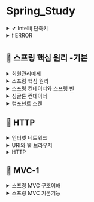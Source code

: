 
# Spring_Study
<details>

<summary> ✔ Intellij 단축키 </summary>
<div markdown="1">

#### Preferences->  `Crtl + Akt + S `
#### refactor -> ` Crtl + Alt + M `
#### getter setter -> `Alt + insert `
#### create new Test -> ` Crtl + Shift + T `
#### static import -> `Alt + Enter `
#### 변수 이름 한번에 바꾸기 -> ` Shift + F6 `
#### 실행 -> ` Crtl + Shift + F10 `
#### 주석처리 ` Crtl + / `
#### method명 출력  `soutm`
#### 변수명 출력  `sout`
#### 코드복사  'Crtl + d'
#### 바로 다음줄로  'Crtl + Shift + Enter'
#### 인라인 ``

</div>
</details>

<details>

<summary> ❗ ERROR </summary>
<div markdown="1">

<details>
  <summary> 인코딩 설정 </summary>
  <div markdonw = "2">
  
  - 한글 깨짐 현상 방지
  
  ### 1️⃣ Intelij VM 설정
  - Intelij 설피 파일 경로로 이동
  - bin 디렉터리 하위 .vmoptions 파일을 메모장으로 실행
  
  ![image](https://user-images.githubusercontent.com/87464750/190101528-2f60ee16-b9a1-4e5e-9608-1b3e2774bc92.png)

  - 파일의 맨 아랫줄에 -Dfile.encoding=UTF-8를 추가한 후 실행.
  
  ### 2️⃣  Edit Custom VM Options
  - Itellij를 실행
  - help -> Edit Custom VM Options
  - -Dfile.encoding=UTF-8를 추가한 후 다시 실행.
  
  ### 3️⃣ Intellij Editor File Encoding 설정
  - File -> Setting
  
  ![image](https://user-images.githubusercontent.com/87464750/190102321-21f479d0-6451-49a0-b24d-1d570be8415b.png)


  </div>
</details>


</div>
</details>

## 📒 스프링 핵심 원리 -기본

<details>

<summary> 회원관리예제 </summary>
<div markdown="1">

## 📕 회원관리 예제 - 백엔드 개발
- 비즈니스 요구사항 정리
- 회원 도메인과 리포지토리 만들기
- 회원 리포지토리 테스트 케이스 작성
- 회원 서비스 개발
- 회원 서비스 테스트

#### 💡 비즈니스 요구사항 정리
- 데이터: 회원ID, 이름
- 기능: 회원 등록, 조회
- 아직 데이터 저장소가 선정되지 않음

- 아직 데이터 저장소가 선정되지 않아서, 우선 인터페이스로 구현 클래스를 변경할 수 있도록 설계

#### 1️⃣ 회원 도메인과 리포지토리 만들기
##### 회원 객체
[SourceCode](src/main/java/hello/hellospring/domain/Member.java)

##### 회원 리포지토리 인터페이스
[SourceCode](src/main/java/hello/hellospring/repository/MemberRepository.java)

##### 회원 리포지토리 메모리 구현체
[SourceCode](src/main/java/hello/hellospring/repository/MemoryMemberRepository.java)

#### 2️⃣ 회원 리포지토리 테이스 케이스 작성
- JUnit이라는 프레임워크로 테스트를 실행

##### 회원 리포지토리 메모리 구현체 테스트

` src/test/java ` 하위 폴더를 생성.

[SourceCode](src/test/java/hello/hellospring/repository/MemoryMembeRepositoryTest.java)

##### ` @AfterEach `
- 한번에 여러 테스트를 실행하면 메모리 DB에 직전 테스트의 결과가 남아 다음 테스트가 실패할 가능성이 있다.
- 각 테스트가 종료될때 마다 메모리 DB에 저장된 데이터를 삭제한다.
- 테스트는 각각 독립적으로 실행되어야 한다. 테스트 순서에 의존관계가 있는 것은 좋은 테스트가 아니다.

#### 3️⃣ 회원 서비스 개발
[SourceCode](src/main/java/hello/hellospring/service/MemberService.java)

#### 4️⃣ 회원서비스 테스트
- 기존에는 회원 서비스가 메모리 회원 리포지토리를 직접 생성하게함.

``` JAVA
public class MemberService {
  private final MemberRepository memberRepository = new MemoryMemberRepository();
}
```

- 회원 서비스 코드를 DI 가능하게 변경.

``` JAVA
public class MemberService {
    private final MemberRepository memberRepository;
    public MemberService(MemberRepository memberRepository) {
        this.memberRepository = memberRepository;
    }
 ...
}
```

##### 회원 서비스 테스트
[SourceCode](src/test/java/hello/hellospring/service/MemberServiceTest.java)

##### ` @AfterEach `
- 각 테스트 실행전에 호출.
- 테스트가 서로 영향이 없도록 항상 새로운 객체를 생성하고, 의존관계도 새로 맺어준다.

## 📒 스프링 빈과 의존관계

- 컴포넌트 스캔과 자동 의존관계 설정
- 자바 코드로 직접 스프링 빈 등록하기

- 생성자에 `@Autowired`가 있으면 스프링이 연관된 객체를 스프링 컨테이너에서 찾아서 넣어준다.
  - DI: 객체 의존관계를 외부에서 넣어주는 거, 의존성 주입
  
 > HelloController는 스프링이 제공하는 컨트롤러여서 스프링 빈으로 자동 등록된다.
 > `@Controller`가 있으면 자동 등록됨
 
 #### 스프링 빈을 등록하는 2가지 방법
 - 컴포넌트 스캔과 자동 의존관계 설정
 - 자바 코드로 직접 스프링 빈 등록하기
 
 #### 컴포넌트 스캔 원리
 - `@Componet` 애노테이션이 있으면 스프링 빈으로 자동 등록된다.
 - `@Controller` 컨트롤러가 스프링 빈으로 자동 등록된 이유도 컴포넌트 스캔때문이다.
 
- `@Component`를 포함하는 다음 애노테이션도 스프링 빈으로 자동 등록된다.
    - `@Controller`
    - `@Service`
    - `@Repository`
    
   
## 📗 회원 관리 예제- 웹 MVC 개발

- 회원 웹 기능 - 홈 화면 추가
- 회원 웹 기능 - 등록
- 회원 웹 기능 - 조회

#### 1️⃣ 회원 웹 기능 - 홈 화면 추가
- 홈 컨트롤러 추가

[SourceCode](src/main/java/hello/hellospring/controller/HomeController.java)

- 회원 관리용 홈

[SourceCodde](src/main/resources/templates/home.html)

> 컨트롤러가 정적 파일보다 우선순위가 높다.

#### 2️⃣ 회원 웹 기능 - 등록, 조회

- 회원 등록, 조회 폼 컨트롤러

[SourceCode](src/main/java/hello/hellospring/controller/MemberController.java)

- 회원 등록 폼 HTML

[SourceCode](src/main/resources/templates/members/createMemberForm.html)

- 회원 리스트 HTML
[SourceCode](src/main/resources/templates/members/memberList.html)

## 📘 AOP
- AOP가 필요한 상황
> ex) 모든 메소드의 호출 시간을 측정하고 싶은경우

![image](https://user-images.githubusercontent.com/87464750/178098701-7b8dddbd-538d-4010-91b2-733e2d0b8ead.png)

💡 문제
- 회원가입 회원 조회에 시간을 측정하는 기능은 핵심 관심 사항이 아니다.
- 시간을 측정하는 로직은 공통 관심 사항이다.
- 시간을 측정하는 로직과 핵심 비즈니스의 로직이 섞여서 유지보수가 어렵다.
- 시간을 측정하는 로직을 별도의 공통 로직으로 만들기 매우 어렵다.
- 시간을 측정하는 로직을 변경할 때 모든 로직을 찾아가면서 변경해야 한다.

### AOP 적용
- AOP: Aspect Oriented Programming
- 공통 관심 사함 VS 핵심 관심 사항 분리

![image](https://user-images.githubusercontent.com/87464750/178098776-00c888de-8b5b-49c1-a897-8e27f8b9a2b7.png)

💡 해결
- 회원가입, 회원 조회 등 핵심 관심사항과 시간을 측정하는 공통 관심 사항을 분리한다.
- 시간을 측정하는 로직을 별도의 공통 로직으로 만들었다.
- 핵심 관심 사항을 깔끔하게 유지할 수 있다.
- 변경이 필요하면 이 로직만 변경하면 된다.
- 원하는 적용 대상을 선택할 수 있다.

### 스프링의 AOP 동작 방식 설명
#### AOP 적용 전 의존관계
![image](https://user-images.githubusercontent.com/87464750/178098893-774f41cf-b738-49d4-ba2b-fc4d2213b239.png)

#### AOP 적용 후 의존관계
![image](https://user-images.githubusercontent.com/87464750/178098909-766e8001-919b-4890-a04f-e507bf1fa265.png)

#### AOP 적용 전 전체 그림
![image](https://user-images.githubusercontent.com/87464750/178098921-90c6c214-4cc0-47f9-97f9-1403f4b1f625.png)

#### AOP 적용 후 전체 그림
![image](https://user-images.githubusercontent.com/87464750/178098934-a992a071-6cac-482c-8a37-d324b7f51dbb.png)

> 실제 Proxy가 주입되는지 콘솔에 출력해서 확인하기


</div>
</details>

<details>

<summary>  스프링 핵심 원리 </summary>
<div markdown="1">

<details>
  <summary> 💡 스프링이란? </summary>
  <div markdonw = "2">
  
### 스프링 프레임워크
- `핵심 기술` : 스프링 DI 컨테이너, AOP, 이벤트, 기타
- `웹 기술` : 스프링 MVC, 스프링 WebFlux
- `데이터 접근 기술` : 트랜잭션, JDBC, ORM 지원, XML 지원
- `기술 통합` : 캐시, 이메일, 원격접근, 스케줄링
- `테스트` : 스프링 기반 테스트 지원
- `언어` : 코틀린, 그루비
- 최근에는 스프링 부트를 통해서 스프링 프레임워크의 기술들을 편라하게 사용

### 스프링 부트
- 스프링을 편리하게 사용할 수 있도록 지원, 최근에는 기본으로 사용
- 단독으로 실행할 수 있는 스프링 애플리케이션을 쉽게 생성
- Tomcat 같은 웹 서버를 내장해서 별도의 웹 서버를 설치하지 않아도 됨
- 손쉬운 빌드 구성을 위한 starter 종속성 제공
- 스프링과 3rd parth(외부) 라이브러리 자동 구성
- 메트릭, 상태 확인, 외부 구성 같은 프로덕션 준비 기능 제공
- 관례에 의한 간결한 설정

### 스프링의 핵심
- 스프링은 자바 언어 기반의 프레임워크
- 자바 언어의 가장 큰 특징 
      - 객체 지향 언어
- 스프링은 객체 지향 언어가 가진 강력한 특성을 살려내는 프레임워크
- 스프링은 좋은 객체 지향 애플리케이션을 개발할 수 있게 도와주는 프레임워크

### 스프링과 객체 지향
- 다형성이 가장 중요하다
- 스프링은 다형성을 극대화해서 이용할 수 있게 도와준다.
- 스프링에서 이야기하는 제어의 역전(IoC), 의존관계 주입(DI)은 다형성을 활용해서 역할과 구현을 편리하게 다룰 수 있도록 지원한다.
- 스프링을 사용하면 구현을 편리하게 변경할 수 있다.

  </div>
</details>

<details>
  <summary> 💡 SOLID </summary>
  <div markdonw = "2">
  
## SOLID
- 클린코드로 유명한 로버트 마틴이 좋은 객체 지향 설계의 5가지 원칙을 정리

```
SRP: 단일 책임 원칙(single responsibility principle)
OCP: 개방-폐쇄 원칙 (Open/closed principle)
LSP: 리스코프 치환 원칙 (Liskov substitution principle)
ISP: 인터페이스 분리 원칙 (Interface segregation principle)
DIP: 의존관계 역전 원칙 (Dependency inversion principle) 
```

### 1️⃣ SRP 단일 책임 원칙
- 한 클래스는 하나의 책임만 가져야 한다.
- 하나의 책임이라는 것은 모호하다.
    - 클 수 있고, 작을 수 있다.
    - 문맥과 상황에 따라 다르다.
- 중요한 기준은 변경이다. 변경이 있을때 파급효과가 적으면 단일 책임 원칙을 잘 따른 것
> ex) UI 변경, 객체의 생성과 사용을 분리

### 2️⃣ OCP 개방-폐쇄 원칙
- 소프트웨어 요소는 확장에는 열려 있으나 변경에는 닫혀 있어야 한다.
- 다형성을 활용.
- 인터페이스를 구현한 새로운 클래스 하나 만들어서 새로운 기능을 구현.
- 역할과 구현의 분리 생각.

``` JAVA
public class MemberService {
  private MemberRepository memberRepository = new MemoryMemberRepository();
}
```

``` JAVA
public class MemberService {
// private MemberRepository memberRepository = new MemoryMemberRepository();
   private MemberRepository memberRepository = new JdbcMemberRepository();
}
```

❗ 문제점
- MemberService 클라이언트가 구현 클래스를 직접 선택
    - MemberRepository m = new MemoryMemberRepository(); //기존 코드
    - MemberRepository m = new JdbcMemberRepository(); //변경 코드
- 구현 객체를 변경하려면 클라이언트 코드를 변경해야 한다.
- 다형성을 사용했지만 OCP 원칙을 지킬 수 없다.
- 해결방법: 객체를 생성하고, 연관관계를 맺어주는 별도의 조립, 설정자가 필요하다.

### 3️⃣ LSP 리스크프 치환 원칙
- 프로그램의 객체는 프로그램의 정확성을 깨뜨리지 않으면서 하위 타입의 인스턴스로 바꿀 수 있어야 한다.
- 다형성에서 하위 클래스는 인터페이스 규약을 다 지켜야 한다는 것, 다형성을 지원하기 위한 원칙, 인테페이스를 구현한 구현체는 믿고 사용하려면 이 원칙이 필요.
> ex) 자동차 인터페이스의 엑셀은 앞으로 가라는 기능, 뒤로 가게 구현하면 LSP 위반, 느리더라도 앞으로 가야함.

### 4️⃣ ISP 인터페이스 분리 원칙
- 특정 클라이언트를 위한 인터페이스 여러 개가 범용 인터페이스 하나보다 낫다.
- 자동차 인터페이스 -> 운전 인터페이스, 정비 인터페이스로 분리
- 사용자 클라이언트 -> 운전자 클라이언트, 정비사 클라이언트로 분리
- 분리하면 정비 인터펭스 자체가 변해도 운전자 클라이언트에 영향을 주지 않음
- 인터페이스가 명확해지고, 대체 가능성이 높아진다.

### 5️⃣ DIP 의존관계 역전 원칙
- 프로그래머는 `추상화에 의존해야지, 구체화에 의존하면 안된다.` 의존성 주입은 이 원칙을 따르는 방법 중 하나이다.
- 구현 클래스에 의존하지 말고, 인터페이스에 의존.

❗ DIP 위반
- OCP에서 설명한 MemberService는 인터페이스에 의존하지만, 구현 클래스도 동시에 의존한다.
- 위반

## ✔ 정리
- 객체 지향의 핵심은 다형성
- 다형성만으로는 쉽게 부품을 갈아 끼우듯이 개발할 수 없다.
- 다형성만으로는 구현 객체를 변경할 때 클라이언트 코드도 함께 변경된다.
- 다형성만으로는 OCP, DIP를 지킬 수 없다.
- 뭔가 더 필요하다.

#### 스프링
- 스프링은 다음 기술로 OCP, DIP를 가능하게 지원
  - DI 의존관계, 의존성 주입
  - DI 컨테이너 제공
- 클라이언트 코드 변경업쇼이 기능 확장
- 쉽게 부품을 교체하듯 개발가능

  </div>
</details>
  

</div>
</details>

<details>

<summary>  스프링 컨테이너와 스프링 빈 </summary>
<div markdown="1">

## 스프링 컨테이너 생성

``` JAVA
//스프링 컨테이너 생성
ApplicationContext applicationContext = new AnnotationConfigApplicationContext(AppConfig.class);
```

- `ApplicationContext`를 스프링 컨테이너라 한다.
- `ApplicationContext`는 인터페이스다.
- 스프링 컨테이너는 XML을 기반으로 만들 수 있고, 애노테이션 기반의 자바 설정 클래스로 만들 수 있다.
- [AppConfig](core/src/main/java/hello/core/AppConfig.java)를 사용했던 방식이 애노테이션 기반의 자바 설정 클래스로 스프링 컨테이너를 만든것이다.

> 스프링 컨테이너를 부를 때 `BeanFactory`, `ApplicationContext`로 구분해서 이야기한다. 일반적으로 `ApplicationContext`를 스프링 컨테이너라고 한다.

## 스프링 컨테이너의 생성 과정
#### 1️⃣ 스프링 컨테이너 생성

![image](https://user-images.githubusercontent.com/87464750/180954942-529ce696-5144-45aa-a63f-b770c7d60214.png)

- `new AnnotationConfigApplicationContext(AppConfig.class)`
- 스프링 컨테이너를 생성할 때는 구성 정보를 지정해주어야 한다.
- 여기서는 `AppConfig.class`를 구성 정보로 지정했다.

#### 2️⃣ 스프링 빈 등록

![image](https://user-images.githubusercontent.com/87464750/180955502-f7bebbbc-c389-4674-b186-15aa8b8e71e3.png)

- 스프링 컨테이너는 파라미터로 넘어온 설정 클래스 정보를 사용해서 스프링 빈을 등록한다.

##### 빈 이름
- 빈 이름은 메서드 이름을 사용한다.
- 빈 이름을 직접 부여할수도 있다.
   - ` @Bean(name = "직접 부여할 이름") `
 
❗ 주의: 빈 이름은 항상 다른 이름을 부여해야 한다. 같은 이름을 부여하면, 다른 빈이 무시되거나, 기존 빈을 덮어버리거나 설정에 따라 오류가 발생한다.

#### 3️⃣ 스프링 빈 의존관계 설정 - 준비

![image](https://user-images.githubusercontent.com/87464750/180956281-7ee456c1-9fea-4aa7-84db-c05b16249ad9.png)

#### 4️⃣ 스프링 빈 의존관계 설정 - 완료

![image](https://user-images.githubusercontent.com/87464750/180956377-78caf41e-4b05-4901-8553-ec8e1fb6e236.png)

- 스프링 컨테이너는 설정 정보를 참고해서 의존관계를 주입(DI)한다.
- 단순히 자바 코드를 호출하는 것 같지만, 차이가 있다.

> 스프링 빈을 생성하고, 주입하는 단계가 나누어져 있다. 그런데 이렇게 자바 코드로 스프링 빈을 등록하면 생성자를 호출하면서 의존관계 주입도 한번에 처리된다. 

## 빈 조회
#### 1️⃣ 컨테이너에 등록된 빈 조회
#### 모든 빈 출력하기
- 실행하면 스프링에 등록된 모든 빈 정보를 출력할 수 있다.
- `ac.getBeanDefinitionNames`: 스프링에 등록된 모든 빈 이름을 조회한다.
- `ac.getBean()`: 빈 이름으로 빈 객체(인스턴스)를 조회한다.

#### 애플리케이션 빈 출력하기
- 스프링이 내부에서 사용하는 빈은 제외하고, 내가 등록한 빈만 출력
- 스프링이 내부에서 사용하는 빈은 `getRole()`로 구분할 수 있다.
    - `ROLE_APPLICATION`: 일반적으로 사용자가 정의한 빈
    - `ROLE_INFRASTRUCTURE`: 스프링이 내부에서 사용하는 빈
    
#### 2️⃣ 스프링 빈 조회 -기본
#### 스프링 컨테이너에서 스프링 빈을 찾는 가장 기본적인 조회 방법
- `ac.getBean(빈이름, 타입)`
- `ac.getBean(타입)`
#### 조회 대상 스프링 빈이 없으면 예외 발생
- `NoSuchBeanDefinitionException: No bean named 'XXXX' available

[예제코드](core/src/test/java/hello/core/beanfind/ApplicationContextBasicFindTest.java)

> 구체 타입으로 조회하면 변경시 유연성이 떨어진다.

#### 3️⃣ 스프링 빈 조회 - 동일한 타입이 둘 이상
- 타입으로 조회시 같은 타입의 스프링 빈이 둘 이상이면 오류가 발생한다.
    - 빈이름을 지정
- `ac.getBeanOfType()`을 사용하면 해당 타입의 모든 빈을 조회할 수 있다.

[예제코드](core/src/test/java/hello/core/beanfind/ApplicationContextSameBeanFindTest.java)

#### 4️⃣ 스프링 빈 조회 - 상속관계
- 부모 타입으로 조회하면, 자식 타입도 함께 조회한다.
- 그래서 모든 자바 객체의 최고 부모인 `Object` 타입으로 조회하면, 모든 스프링 빈을 조회한다.

![image](https://user-images.githubusercontent.com/87464750/180959446-881e33e5-3221-4fe0-9814-b01e5c4b351a.png)

[예제코드](core/src/test/java/hello/core/beanfind/ApplicationContextExtendsFindTest.java)

## BeanFactory와 ApplicationContext
![image](https://user-images.githubusercontent.com/87464750/180959790-b12c67d7-87a7-40e8-b441-9249d1d1cf0d.png)

#### BeanFactory
- 스프링 컨테이너의 최상위 인터페이스다.
- 스프링 빈을 관리하고 조회하는 역할을 담당한다.
- `getBean()`을 제공한다.
- 지금까지 우리가 사용했던 대부분의 기능은 BeanFactory가 제공하는 기능이다.

#### ApplicationContext
- BeanFactory 기능을 모다 상속받아서 제공한다.
- 빈을 관리하고 검색하는 기능을 BeanFactory가 제공해주는, 그 둘의 차이는?
- 애플리케이션을 개발할 때는 빈을 관리하고 조회하는 기능은 물론이고, 수 많은 부가기능이 필요하다.

`ApplicationContext`가 제공하는 부가기능
  
![image](https://user-images.githubusercontent.com/87464750/180960514-267a8150-d995-40f3-ab9f-0014f6da1dfd.png)

- 메시지소스를 활용한 국제화 기능
    > 한국에서 들어오면 한국어로, 영어권에서 들어오면 영어로 출력
- 환경변수
    > 로컬, 개발, 운영등을 구분해서 처리
- 애플리케이션 이벤트
    > 이벤트를 발생하고 구독하는 모델을 편리하게 지원
- 편리한 리소스 조회
    > 파일, 클래스패스, 외부 등에서 리소스를 편리하게 조회
    
### 💡 정리
- ApplicationContext는 BeanFactory의 기능을 상속받는다.
- ApplicationContext는 빈 관리기능 + 편리한 부가 기능을 제공한다.
- BeanFactory를 직접 사용할 일은 거의 없다. 부가기능이 포함된 ApplicationContext를 사용한다.
- BeanFactory나 ApplicationContext를 스프링 컨테이너라 한다.


  </div>
</details>

<details>

<summary>  싱글톤 컨테이너 </summary>
<div markdown="1">



#### ❗ `싱글톤 패턴` 문제점
- 싱글톤 패턴을 구현하는 코드 자체가 많이 들어간다.
- 의존관계상 클라이언트가 구체 클래스에 의존한다. -> DIP 위반
- 클라이언트가 구체 클래스에 의존해서 OCP 원칙을 위반할 가능성이 높다.
- 테스트하기가 어렵다.

## 싱글톤 컨테이너
- 스프링 컨테이너는 싱글톤 패턴을 적용하지 않아도, 객체 인스턴스를 싱글톤으로 관리한다.
    - 컨테이너는 객체를 하나만 생성해서 관리.
- 스프링 컨테이너는 싱글톤 컨테이너 역할을 한다.
    - 싱글톤 객체를 생성하고 관리하는 기능을 싱글톤 레지스트리라 한다.
- 스프링 컨테이너의 이런 기능 덕분에 싱글톤 패턴의 모든 단점을 해결하면서 객체를 싱글톤으로 유지할 수 있다.
    - 싱글톤 패턴을 위한 지저분한 코드가 들어가지 않아도 된다
    - DIP, OCP, 테스트, private 생성자로 부터 자유롭게 싱글톤을 사용할 수 있다.
    
 #### 싱글톤 컨테이너 적용 후
 ![image](https://user-images.githubusercontent.com/87464750/181879242-6397b806-31a6-4201-a1bf-ddd69b06111d.png)

> 참고: 스프링 기본 빈 등록 방식은 싱글톤이지만, 싱글톤 방식만 지원하는 것은 아니다. 요청할때 마다 새로운 객체를 생성해서 반환하는 기능도 제공한다.

### ❗ 싱글톤 방식의 주의점
- 싱글톤 패턴이든, 스프링 같은 싱글톤 컨테이너를 사용하든, 객체 인스턴스를 하나만 생성해서 공유하는 싱글톤 방식은 여러 클라이언트가 하나의 객체 인스턴스를 공유하기 때문에 싱글톤 객체는 상태를 stateful하기 설계하면 안된다.
- stateless로 설계해야 한다.
    - 특정 클라이언트에 의존적인 필드가 있으면 안된다.
    - 특정 클라이언트가 값을 변경할 수 있는 필드가 있으면 안된다.
    - 가급적 읽기만 가능해야 한다.
    - 필드 대신에 자바에서 공유되지 않는 지역변수, 파라미터, ThreadLocal 등을 사용해야 한다.
- 스프링 빈의 필드에 공유 값을 설정하면 정말 큰 장애가 발생할 수 있다.

## @Configuration과 바이트코드
- `@Configuration`을 붙이면 바이트코드를 조작하는 CGLIB 기술을 사용해서 싱글톤을 보장.

![image](https://user-images.githubusercontent.com/87464750/181879475-811d6b03-a81b-40ef-a6c7-4de5f96c1426.png)

- 임의의 다른 클래스가 싱글톤이 보장되도록 해줌.


``` JAVA
@Bean
public MemberRepository memberRepository() {
 
 if (memoryMemberRepository가 이미 스프링 컨테이너에 등록되어 있으면?) {
      return 스프링 컨테이너에서 찾아서 반환;
 } else { //스프링 컨테이너에 없으면
      기존 로직을 호출해서 MemoryMemberRepository를 생성하고 스프링 컨테이너에 등록
       return 반환
   }
}
```
- @Bean 이 붙은 메서드마다 이미 스프링 빈이 존재하면 존재하는 빈을 반환하고, 스프링 빈이 없으면 생성해서 스프링 빈으로 등록하고 반환하는 코드가 동적으로 만들어진다.
- 덕분에 싱글톤이 보장된다.

#### ❓ `@Configuration`을 적용하지 않고, `@Bean`만 적용하면?
- 스프링 빈으로 등록되지만, 싱글톤을 보장하지 않는다.
    - 의존관계 주입이 필요해서 메서드를 직접 호출할 때 싱글톤을 보장하지 않는다.

  </div>
</details>

<details>

<summary>  컴포넌트 스캔 </summary>
<div markdown="1">

## 컴포넌트 스캔과 의존관계 자동주입

</br>등록해야 할 스프링 빈이 수십, 수백개가 되면 일일이 등록하기 귀찮고, 설정 정보도 커지고, 누락하는 문제도 발생한다.
그래서 스프링은 설정 정보가 없어도 자동으로 스프링 빈을 등록하는 컴포넌트 스캔이라는 기능을 제공한다.
또, 의존관계도 자동으로 주입하는 `@Autowired` 라는 기능도 제공한다.

[AutoAppConfig](core/src/main/java/hello/core/AutoAppConfig.java)

- 컴포넌트 스캔을 사용하려면 먼저 `@Componentscan` 을 설정 정보에 붙여주어야 한다.
- 기존의 [AppConfig](core/src/main/java/hello/core/AppConfig.java) 와는 다르게 @Bean으로 등록한 클래스가 하나도 없다.

> 참괴 컴포넌트 스캔을 사용하면 `@Configuration`이 붙은 설정 정보도 자동으로 등록되기 때문에, </br> AppConfig, TestConfig 등 앞서 만들어두었던 설정 정보도 함께 등록되고, 실행되어 버린다. </br> 그래서 `excludeFilters`를 이용해서 설정정보는 컴포넌트 스캔 대상에서 제외한다. 보통 설정 정보를 컴포넌트 스캔 대상에서</br> 제외하지는 않지만, 기존 예제 코드를 최대한 남기고 유지하기 위해서 이 방법을 선택

- 컴포넌트 스캔은 이름 그대로 `@Component` 애노테이션이 붙은 클래스를 스캔해서 스프링 빈으로 등록한다.

> `@Configuration`이 컴포넌트 스캔의 대상이 된 이유도 `@Configuration` 소스코드를 열어보면 `@Component` 애노테이션이 붙어있기 때문이다.

- 각 클래스가 컴포넌트 스캔의 대상이 되도록 `@Component` 애노테이션을 붙여준다.
- 이전에 [AppConfig](core/src/main/java/hello/core/AppConfig.java) 에서는 `@Bean`으로 직접 설정 정보를 작성했고, 의존관계도 직접 명시했다. 이제는 설정정보 자체가 없기 때문에, 의존관계 주입도 클래스 안에서 해결해야 한다.
- `@Autowired`는 의존관계를 자동으로 주입해준다.
- `@Autowired`를 사용하면 생성자에서 여러 의존관계도 한번에 주입 받을 수 있다.

#### 1️⃣ @ComponentScan
![image](https://user-images.githubusercontent.com/87464750/181229541-c80cd20e-5b20-420f-a0db-48f1ba63a69c.png)

- `@ComponentScan`은 `@Component`가 붙은 모든 클래스를 스프링 빈으로 등록한다.
- 이때 스프링 빈의 기본 이름은 클래스명을 사용하되 맨 앞글자만 소문자를 사용한다.
    - 빈 이름 기본 전략: MemberServiceImol 클래스 -> memberServiceImpl
    - 빈 이름 직접 지정: 만약 스프링 이름을 직접 지정하고 싶으면 `@Component("memberService2)` 이런식으로 부여하면 된다.
    
#### 2️⃣ @ Autowired 의존관계 자동 주입
![image](https://user-images.githubusercontent.com/87464750/181230105-09acb29e-ddf2-4fed-af29-0401646eef4f.png)

- 생성자에서 `@Autowrired` 를 지정하면, 스프링 컨테이너가 자동으로 해당 스프링 빈을 찾아서 주입한다.
- 이때 기본 조회 전략은 타입이 같은 빈을 찾아서 주입한다.
    - `getBean(MemberRepository.class)` 와 동일하다고 이해하면 됨.
    
![image](https://user-images.githubusercontent.com/87464750/181230368-16c24039-d5af-47f7-a31a-798c8f9a8a7e.png)

- 생성자에 파라미터가 많아도 다 찾아서 자동으로 주입한다.

## 탐색 위치와 기본 스캔 대상
#### 탐색할 위치와 기본 스캔 대상

##### 탐색할 패키지의 시작 위치 지정
- 모든 자바 클래스를 다 컴포넌트 스캔하면 시간이 오래 걸린다. 그래서 꼭 필요한 위치부터 탐색하도록 시작 위치를 지정할 수 있다.

``` JAVA
@ComponentScan(
 basePackages = "hello.core",
}
```

- `basePakages`: 탐색할 패키지의 시작 위치를 지정한다. 이 패키지를 포함해서 하위 패키지를 모두 탐색한다.
    - `basePackages = {"hello.core", "hello.service"}` 이렇게 여러 시작 위치를 지정할 수도 있다.
- `basePackageClasses`: 지정한 클래스의 패키지를 탐색 시작 위치로 지정한다.
- 만약 지정하지 않으면 `@ComponentScan`이 붙은 설정 정보 클래스의 패키지가 시작 위치가 된다.

##### ✔ 권장하는 방법
- 패키지 위치를 지정하지 않고, 설정 정보 클래스의 위치를 프로젝트 최상단에 두는 것.

#### 컴포넌트 스캔 기본 대상
- 컴포넌트 스캔은 `@Component` 뿐만 아니라 다음과 같은 내용도 추가로 대상에 포함된다.
    - `@Component`: 컴포넌트 스캔에서 사용
    - `@Controller`: 스프링 MVC 컨트롤러에서 사용
    - `@Service`: 스프링 비즈니스 로직에서 사용
    - `@Reposiotry`: 스프링 데이터 접근 계층에서 사용
    - `@Configuration`: 스프링 설정 정보에서 사용 
    
## 필터
- `includeFilters` : 컴포넌트 스캔 대상을 추가로 지정한다.
- `excludeFilter`s : 컴포넌트 스캔에서 제외할 대상을 지정한다

#### FilterType 옵션
FilterType은 5가지 옵션이 있다.
- `ANNOTATION`: 기본값, 애노테이션을 인식해서 동작한다.
    - ex) `org.example.SomeAnnotation`
- `ASSIGNABLE_TYPE`: 지정한 타입과 자식 타입을 인식해서 동작한다.
    - `ex) org.example.SomeClass`
- `ASPECTJ`: AspectJ 패턴 사용
    - `ex) org.example..*Service+`
- `REGEX`: 정규 표현식
    - `ex) org\.example\.Default.*`
- `CUSTOM`: TypeFilter 이라는 인터페이스를 구현해서 처리
    - `ex) org.example.MyTypeFilter`
    

  </div>
</details>

## 📘 HTTP
<details>

<summary> 인터넷 네트워크 </summary>
<div markdown="1">

## 📑 IP - 인터넷 프로트콜 역할
- 지정한 IP 주소(IP Address)에 데이터 전달
- 패킷(Packet)이라는 통신 단위로 데이터 전달

#### ❗ IP 프로토콜의 한계
##### 비연결성
- 패킷을 받을 대상이 어뵤거나 서비스 불능 상태여도 패킷 전송
##### 비신뢰성
- 중간에 패킷이 사라진다면?
- 패킷이 순서대로 오지 않는다면?
##### 프로그램 구분
- 같은 IP를 사용하는 서버에서 통신하는 애플리케이션이 둘 이상이면

## 📑 TCP, UDP
#### 인터넷 프로토콜 스택의 4계층
![image](https://user-images.githubusercontent.com/87464750/181905401-94c8f005-8da1-49fd-8b94-878e0cda0b66.png)

#### 프로토콜 계층
![image](https://user-images.githubusercontent.com/87464750/181905419-e1eaa3c2-fd00-4392-aa3d-79fdd9f2573c.png)

#### TCP 특징 - 전송 제어 프로토콜(Transmission Control Protocol)
- 연결지향: TCP 3 way handshake(가상 연결)
- 데이터 전달 보증
- 순서 보장
- 신뢰할 수 있는 프로토콜

#### UDP 특징 - 사용자 데이터그램 프로토콜(User Datagram Protocol)
- 연결지향 = TCP 3 way handshake X
- 데이터 전달 보증  X
- 순서 보장 X
- 데이터 전달 및 순서가 보장되지 않지만, 단순하고 빠름
- ✔ 정리
    - IP 와 거의 같다. + PORT + 체크섬 정도만 추가
    - 애플리케이션에서 추가 작업 필요
    
## 📑 PORT - 같은 IP 내에서 프로세스 구분

#### PORT
- 0~ 65535 할당 가능
- 0~1023: 잘 알려진 포트, 사용하지 않는 것이 좋음
- FRP -20,21
- TELNET -23
- HTTP - 80
- HTTPS - 443

## 📑 DNS
- IP는 기억하기 어렵다.
- IP는 변경될 수 있다.

#### DNS - 도메인 네임 시스템
- 도메인 명을 IP 주소로 변환

![image](https://user-images.githubusercontent.com/87464750/181905685-da34dea0-72c3-4e6b-9397-e0c8f5e77413.png)


  </div>
</details>

<details>
<summary> URI와 웹 브라우저 </summary>
<div markdown="1">

![image](https://user-images.githubusercontent.com/87464750/181905720-b08e46f7-0788-4611-b74f-a4b092432026.png)

## 📑 URI
#### 단어 뜻
- Uniform: 리소스 식별하는 통일된 방식
- Resource: 자원, URI로 식별할 수 있는 모든 것(제한없음)
- Identifier: 다른 항목과 구분하는데 필요한 정보

## 📑 URL, URN
####  단어 뜻
- URL - Locator: 리소스가 있는 위치를 지정
- URN - Name: 리소스에 이름을 부여
    - 위치는 변할 수 있지만, 이름은 변하지 않는다.
    - URN 이름만으로 실제 리소스를 찾을 수 있는 방법이 보편화 되지 않음
    
#### URL 전체 문법
• scheme://[userinfo@]host[:port][/path][?query][#fragment]

• https://www.google.com:443/search?q=hello&hl=ko

- 프로토콜(https)
- 호스트명(www.google.com)
- 포트 번호(443)
- 패스(/search)
- 쿼리 파라미터(q=hello&hl=ko)

### URL - scheme

• `scheme`://[userinfo@]host[:port][/path][?query][#fragment]

• `https`://www.google.com:443/search?q=hello&hl=ko

- 주로 프로토콜 사용
- 프로토콜: 어떤 방식으로 자원에 접근할 것인가 하는 약속 규칙
    - ex) http, https, ftp 등등
- http는 80포트, https는 443 포트를 주로 사용, 포트는 생략 가능
- https는 http에 보안이 추가된것(HTTP Secure)

### URL - userinfo
• scheme://`[userinfo@]`host[:port][/path][?query][#fragment]

• https://www.google.com:443/search?q=hello&hl=ko

- URL에 사용자 정보를 포함해서 인증
- 거의 사용하지 않음

### URL - host
• scheme://[userinfo@]`host`[:port][/path][?query][#fragment]

• https://`www.google.com`:443/search?q=hello&hl=ko

- 호스트명
- 도메인명 또는 IP 주소를 직접 사용가능

### URL - PORT
• scheme://[userinfo@]host`[:port]`[/path][?query][#fragment]

• https://www.google.com`:443`/search?q=hello&hl=ko

- 포트
- 접속 포트
- 일반적으로 생략, 생략시 http는 80, https는 443

### URL - path
• scheme://[userinfo@]host[:port]`[/path]`[?query][#fragment]

• https://www.google.com:443/`search`?q=hello&hl=ko

- 리소스 경로(path), 계층적 구조
- ex)
    -  /home/file1.jpg
    -  /members
    -  /members/100, /items/iphone12
    
### URL - query
• scheme://[userinfo@]host[:port][/path]`[?query]`[#fragment]

• https://www.google.com:443/search`?q=hello&hl=ko`

- key = value 형태
- ?로 시작, &로 추가 가능 ?keyA=valueA&keyB=valueB
- query parameter, query string 등으로 불림, 웹서버에 제공하는 파라미터, 문자 형태

### URL - fragment
• scheme://[userinfo@]host[:port][/path][?query]`[#fragment]`

• https://docs.spring.io/spring-boot/docs/current/reference/html/getting-started.html`#getting-started-introducing-spring-boot`

- fragment
- html 내부 북마크 등에 사용
- 서버에 전송하는 정보 아님

  </div>
</details>

<details>
<summary> HTTP </summary>
<div markdown="1">

<details>
  <summary> 1️⃣ 기본 </summary>
  <div markdonw = "2">

### HTTP 특징
- 클라이언트 서버 구조
- 무상태 프로토콜(stateless), 비연결성
- HTTP 메시지
- 단순함, 확장가능

### 클라이언트 서버 구조
- Request Response 구조
- 클라이언트는 서버에 요청을 보내고, 응답을 대기
- 서버가 요청에 대한 결과를 만들어서 응답.

![image](https://user-images.githubusercontent.com/87464750/182030364-ee31ee5b-ef95-4c65-aba1-35b0cce023c1.png)

### StateLess - 무상태 프로토콜
- 서버가 클라이언트의 상태를 보존 X
- 장점: 서버 확장성 높은(스케일 아웃)
- 단점: 클라이언트가 추가 데이터 전송

#### ❗ 실무 한계
- 모든것을 무상태로 설계할 수 있는 경우도 있고 없는 경우도 있다.
- 무상태
    - ex) 로그인이 필요없는 단순한 서비스 소개 화면
- 상태유지
    - ex) 로그인
- 로그인한 사용자의 경우 로그인 했다는 상태를 서버에 유지
- 일반적으로 브라우저 쿠키와 서버 세션등을 사용해서 상태 유지
- 상태 유지는 최소한만 사용

### 비연결성
- HTTP는 기본이 연결을 유지하지 않는 모델
- 일반적으로 초 단위의 이하의 빠른 속도로 응답
- 1시간 동안 수천명이 서비스를 이용해도 실제 서버에서 동시에 처리하는 요청은 수십개 이하로 매우 작음
- 서버 자원을 매우 효율적으러 사용할 수 있음


  </div>
</details>

<details>
  <summary> 2️⃣ 메서드 </summary>
  <div markdonw = "2">

## 📒 HTTP 메서드
### 주요 메서드
- GET: 리소스 조회
- POST: 요청 데이터 처리, 주로 등록에 사용
- PUT: 리소스를 대체, 해당 리소스가 없으면 생성
- PATCH: 리소스 부분 변경
- DELETE: 리소스 삭제

### 기타 메서드
- HEAD: GET과 동일하지만 메시지 부분을 제외하고, 상태 줄과 헤더만 반환
- OPTIONS: 대상 리소스에 대한 통신 가능 옵션(메서드)을 설명(주로 CORS에서 사용)
- CONNECT: 대상 자원으로 식별되는 서버에 대한 터널을 설정
- TRACE: 대상 리소스에 대한 경로를 따라 메시지 루프백 테스트를 수행

### 📑 GET
- 리소스 조회
- 서버에 전달하고 싶은 데이터는 query(쿼리 파라미터, 쿼리 스트링)를 통해서 전달
- 메시지 바디를 사용해서 데이터를 전달할 수 있지만, 지원하지 않는 곳이 많아서 권장하지 않음

### 📑 POST
- 요청 데이터 처리
- 메시지 바디를 통해 서버로 요청 데이터 전달
- 서버는 요청 데이터를 처리
    - 메시지 바디를 통해 들어온 데이터를 처리하는 모든 기능을 수행
- 주로 전달된 데이터로 신규 리소스 등록, 프로세스 처리에 사용

#### 요청 데이터를 처리하는다는 것?
- HTML 양식에서 입력된 필드와 같은 데이터 블록을 데이터 처리 프로세스에 제공
>ex)HTML FORM에 입력한 정보로 회원 가입, 주문 등에서 사용
- 게시판, 뉴스그룹, 메일링 리스트, 블로그 또는 유사한 기사 그룹에 메시지 게시
> ex) 게시판 글쓰기 댓글 달기
- 서버가 아직 식별하지 않은 새 리소스 생성
>  ex) 신규 주문 생성
- 기존 자원에 데이터 추가
> ex) 한 문서 끝에 내용 추가하기
❗ 이 리소스 URI에 POST 요청이 오면 데이터를 어떻게 처리할지 리소스마다 따로 정해야함 -> 정해진것이 없음

#### ✔ 정리
- 1. 새 리소스 생성(등록)
    - 서버가 아직 식별하지 않은 새 리소스 생성
- 2. 요청 데이터 처리
    - 단순히 데이터를 생성하거나, 변경하는 것을 넘어서 프로세스를 처리해야 하는 경우
        - ex) 주문에서 결제 완료 -> 배달 시작 -> 배달완료 처럼 단순히 값 변경을 넘어 프로세스의 상태가 변경되는 경우
    - POST의 겨로가로 새로운 리소스가 생성되지 않을수도 있음
        - ex)  POST /orders/{orderId}/start-delivery (컨트롤 URI)
- 3. 다른 메서드로 처리하기 애매한 경우
    - ex) JSON으로 조회 데이터를 넘겨야 하는데, GET 메서드를 사용하기 어려운 경우

### 📑 PUT, PATHCH, DELETE
#### PUT
- 리소스가 있으면 대체
- 리소스가 없으면 생성

- ❗ 클라이언트가 리소스를 식별
    - 클라이언트가 리소스 위치를 알고 URI 지정
    - POST와 차이점
    
#### DELETE
- 리소스 제거

## 📒 HTTP 메서드의 속성

![image](https://user-images.githubusercontent.com/87464750/183295046-2bf92b2e-7bda-483a-8919-42d6b193f921.png)


- 안전(Safe Methods)
- 멱등(Idempotent Methods)
- 캐시가능(Cacheable Methods)

### 안전
- 호출해도 리소스를 변경하지 않는다.

### 멱등
- f(f(x)) = f(x)
- 여러번 호출해도 결과가 같다.
- 멱등 메서드
    - GET
    - POST
    - DELETE
- POST는 멱등이 아니다
    - 두 번 호출하면 같은 결제가 중북해서 발생할 수 있다.
    
### 캐시가능
- 응답 결과 리소스를 캐시해서 사용해도 되는가?
- GET, HEAD, POST, PATCH 캐시가능
- 실제로는 GET, HEAD 정도만 캐시로 사용
    - POST, PATCH는 본문 내용까지 캐시 키로 고려해야 하는데, 구현이 쉽지 않음
    
  </div>
</details>

<details>
  <summary> 3️⃣ 메서드 활용 </summary>
  <div markdonw = "2">

### 클라이언트에서 서버로 데이터 전송 -2가지
- 쿼리 파라미터를 통한 데이터 전송
    - GET
    - 주로 정렬 필터(검색어)
- 메시지 바디를 통한 데이터 전송
    - POST, PUT, PATCH
    - 회원 가입, 상품 주문, 리소스 등록, 리소스 변경
    
### 클라이언트에서 서버로 데이터 전송 - 4가지 상황
- 정적 데이터 조회
    - 이미지, 정적 텍스트 문서
 - 동적 데이터 조회
    - 주로 검색, 게시판 목록에서 정렬 필터(검색어)
 - HTML Form을 통한 데이터 전송
    - 회원 가입, 상품 주문, 데이터 변경
 - HTTP API를 통한 데이터 전송
    - 회원 가입, 상품 주문, 데이터 변경
    - 서버 to 서버, 앱 클라이언트, 웹 클라이언트
    
 #### ✏ 정적 데이터 조회
 - 이미지, 정적 텍스트 문서
 - 조회는 GET 사용
 - 정적 데이터는 일반적으로 쿼리 파라미터 없이 리소스 경로로 단순하게 조회 가능
 
 #### ✏ 동적 데이터 조회
 - 주로 검색, 게시판 목록에서 정렬 필터(검색어)
 - 조회 조건을 줄여주는 필터, 조회 결과를 정렬하는 정렬 조건에 주로 사용
 - 조회는 GET 사용
 - GET은 쿼리 파라미터 사용해서 데이터 전달
 
 #### ✏ HTML Form 데이터 전송
 - HTML Form submit시 POST 전송
    - > ex) 회원 가입, 상품 주문, 데이터 변경
 - Content-Type: application/x-www-form-urlencoded 사용
    - form의 내용을 메시지 바디를 통해서 전송(key = value, 쿼리 파라미터 형식)
    - 전송 데이터를 url encoding 처리
        - > ex) abc김 ->abc%EA%B9%80
 - HTML Form은 GET 전송도 가능
 - Content-Type: multipart/form-data
    - 파일 업로드 같은 바이너리 데이터 전송시 사용
    - 다른 종류의 여러 파일과 폼의 내용 함께 전송 가능
 - HTML Form 전소은 GET, POST만 지원
 
 
 #### ✏ HTTP API 데이터 전송
 - 서버 to 서버
    - 백엔드 시스템 통신
 - 앱 클라이언트
    - 아이폰, 안드로이드
 - 웹 클라이언트
    - HTML에서 Form 전송 대신 자바 스크립트를 통한 통신에 사용
    - > ex) React, VueJs 같은 웹 클라이언트와 API 통신
 - POST, PUT, PATCH:메시지 바디를 통해 데이터 전송
 - GET: 조회, 쿼리 파라미터로 데이터 전달
 - Content-Type: application/json을 주로 사용
    -  TEXT, XML, JSON 등등

#### 📑 정리

##### HTTP API - 컬렉션
- POST 기반 등록
- 서버가 리소스 URI 결정
##### HTTP API - 스토어
- PUT 기반 등록
- 클라이언트가 리소스 URI 결정
##### HTML FORM 사용
- 순수 HTML + HTML form 사용
- GET, POST만 지원

  </div>
</details>

<details>
  <summary> 4️⃣ 상태코드 </summary>
  <div markdonw = "2">

#### 상태 코드 - 클라이언트가 보낸 요청의 처리 상태를 응답에서 알려주는 기능
- 1xx(Informational): 요청이 수신되어 처리중
- 2xx(Successful): 요청 정상 처리
- 3xx(Redirection): 요청을 완료하려면 추가 행동이 필요
- 4xx(Client Error): 클라이언트 오류, 잘못된 문법등으로 서버가 요청을 수행할 수 없음
- 5xx(Server Error): 서버 오류, 서버가 정상 요청을 처리하지 못함

#### ✏ 2XX(Successful)- 클라이언트 요청을 성공적으로 처리
- 200(OK): 요청 성공
- 201(Created): 요청 성공해서 새로운 리소스가 생성됨
- 202(Accepted): 요청이 접수되었으나 처리가 완료되지 않음
- 204(No Content): 서버가 요청을 성공적으로 수행했지만, 응답 페이로드 본문에 보낼 데이터가 없음

#### ✏ 3XX - 리다이렉션: 요청을 완료하기 위해 유저 에이전트의 추가 조치 필요

#### 영구 리다이렉션 - 301, 308
- 리소스의 URI가 영구적으로 이동
- 원래의 URL를 사용 X, 검색 엔진 등에서도 변경 인지
- 301 Moved Permantly
    - 리다이렉트시 요청 메서드가 GET으로 변하고, 본문이 제거될 수 있음
- 308 Permanent Redirect
    - 301과 기능은 같음
    - 리다이렉트시 요청 메서드와 본문 유지(처음 POST를 보내면 리다이렉트도 POST 유지)
    
#### 일시적인 리다이렉션 - 302, 307, 303
- 리소스의 URI가 일시적으로 변경
- 따라서 검색 엔진 등에서 URL을 변경하면 안됨
- 302 Found
    - 리다이렉트시 요청 메서드가 GET으로 변하고, 본문이 제거될 수 있음
- 307 Temporary Redirect
    - 302와 기능은 같음
    - 리다이렉트시 요청 메서드와 본문 유지(요청 메서드를 변경하면 안된다. MUST NOT)
- 303 See Other
    - 302와 기능은 같음
    - 리다이렉트시 요청 메서드가 GET으로 변경
    

  </div>
</details>

<details>
  <summary> 5️⃣ 쿠키 </summary>
  <div markdonw = "2">
  
### 📑 쿠키
- Set-cookie: 서버에서 클라이언트로 쿠키 전달(응답)
- Cookie: 클라이언트가 서버에서 받은 쿠키를 저장하고, HTTP 요청시 서버로 전달

- > ex) set-cookie: sessionId=abcde1234; expires=Sat, 26-Dec-2020 00:00:00 GMT; path=/; domain=.google.com; Secure

#### 사용처
- 사용자 로그인 세션 관리
- 광고 정보 트래킹

#### 쿠키 정보는 항상 서버에 전송됨
- 네트워크 트래픽 추가 유발
- 최소한의 정보만 사용(세션 id, 인증 토큰)
- 서버에 전송하지 않고, 웹 브라우저 내부에서 데이터를 저장하고 싶으면 웹 스토리지(localStrorage, sessionStorage) 참고

#### 주의
- 보안이 민감한 데이터는 저장하면 안됨(주민번호, 신용카드 번호 등등)

### 📑 생명주기 -  Expires, max-age
- Set-Cookie: expires=Sat, 26-Dec-2020 04:39:21 GMT
    - 만료일이 되면 쿠키 삭제
-  Set-Cookie: max-age=3600 (3600초)
    - 0이나 음수를 지정하면 쿠키 삭제
    
- 세션 쿠키: 만료 날짜를 생략하면 브라우저 종료시까지만 유지
- 영속 쿠키: 만료 날짜를 입력하면 해당 날짜까지 유지

### 📑 도메인 - domain
- ex) domain=example.org
- 명시: 명시한 문서 기준 도메인 + 서브 도메인 포함
- domain=example.org를 지정해서 쿠키 생성
    - example.org는 물론이고
    - dev.example.org도 쿠키 접근
- 생략: 현재 문서 기준 도메인만 적용
    - example.org 에서 쿠키를 생성하고 domain 지정을 생략
    -  example.org 에서만 쿠키 접근
    - dev.example.org는 쿠키 미접근
    
### 📑 경로 - Path
- ex) path=/home
- 이 경로를 포함한 하위 경로 페이지만 쿠키 접근
- 일반적으로 path=/ 루트로 지정
- ex)
    - path=/home 지정
    - /home -> 가능
    - /home/level1 -> 가능
    - /home/level1 -> 가능
    - /hello -> 불가능
    
### 📑 보안 - Seure, HttpOnly. SameSite
- Secure
    - 쿠키는 http, https를 구분하지 않고 전송
    - Secure를 적용하면 https인 경우에만 전송
    
- HttpOnly
    - XSS 공격 방지
    - 자바스크립트에서 접근 불가(document.cookie)
    - HTTP 전송에만 사용
- SameSite
    - XSRF 공격 방지
    - 요청 도메인과 쿠키에 설정된 도메인이 같은 경우만 쿠키 전송
   
  </div>
</details>

  </div>
</details>

## 📙 MVC-1
<details>

<summary> 스프링 MVC 구조이해</summary>
<div markdown="1">

### 📑 SpringMVC 구조
![image](https://user-images.githubusercontent.com/87464750/185922255-108958ec-7a19-468a-838c-191aaea9c4a7.png)

#### 동작순서
- 1️⃣ 핸들러 조회: 핸들러 매핑을 통해 요청 URL에 매핑된 핸드러(컨트롤러)를 조회한다.
- 2️⃣ 핸들러 어댑터 조회: 핸들러를 실행할 수 있는 핸들러 어댑터를 조회한다.
- 3️⃣ 핸들러 어댑터 실행: 핸들러 어댑터를 실행한다.
- 4️⃣ 핸들러 실행: 핸들러 어댑터가 실제 핸들러를 실행한다.
- 5️⃣ ModelAndView 반환: 핸들러 어댑터는 핸들러가 반환하는 정보를 ModelAndView로 변환해서 반환한다.
- 6️⃣ viewResolver 호출: 뷰 리졸버를 찾고 실행한다.
    - JSP의 경우: `InternalResourceViewResolver`가 자동 등록되고 사용된다.
- 7️⃣ View 반환: 뷰 리졸버는 뷰의 논리 이름을 물리 이름으로 바꾸고, 렌더링 역할을 담당하는 뷰 객체를 반환한다.
    - JSP의 경우 `InternalResourceView(Jstlview)`를 반환하는데, 내부에 forward()로직이 있다.
- 8️⃣ 뷰 렌더링: 뷰를 통해서 뷰를 렌더링 한다.

#### 주요 인터페이스 목록
- 핸들러 매핑: `org.springframework.web.servlet.HandlerMapping`
- 핸들러 어댑터: `org.springframework.web.servlet.HandlerAdapter`
- 뷰 리졸버: `org.springframework.web.servlet.ViewResolver`
- 뷰: `org.springframework.web.servlet.View`

#### `@RequestMapping` 
- `RequestMappingHandlerMapping`
- `RequestMappingHandlerAdapter`

> ex) 회원 등록 폼
``` JAVA
package hello.servlet.web.springmvc.v1;

import org.springframework.stereotype.Controller;
import org.springframework.web.bind.annotation.RequestMapping;
import org.springframework.web.servlet.ModelAndView;

@Controller
public class SpringMemberFormControllerV1 {
  @RequestMapping("/springmvc/v1/members/new-form")
  public ModelAndView process() {
    return new ModelAndView("new-form");
  }
}
```

- `@Controller`
    - 스프링이 자동으로 스프링 빈으로 등록한다.(내부에 `@Component` 애노테이션이 있어서 컴포넌트 스캔의 대상이 됨)
    - 스프링 MVC에서 애노테이션 기반 컨트롤러로 인식한다.
- `@RequestMapping`
    - 요청 정보를 매핑한다.
    - 해당 URL이 호출되면 이 메서드가 호출된다.
    - 애노테이션을 기반으로 동작하기 때문에, 메섣의 이름은 임의로 지으면 된다ㅓ.
- `ModelAndView`
    - 모델과 뷰 정보를 담아서 반환하면 된다.

#### 조합
- `@RequestMapping("/springmvc/v2/members/new-form")`
- `@RequestMapping("/springmvc/v2/members")`
- `@RequestMapping("/springmvc/v2/members/save")`

- 다음 코드는 ` /springmvc/v2/members`라는 부분에 중복이 있다.

#### 조합결과
- 클래스 레벨 `@RequestMapping("/springmvc/v2/members")`
    - 메서드 레벨 `@RequestMapping("/new-form")` ->  `/springmvc/v2/members/new-form`
    - 메서드 레벨 `@RequestMapping("/save")` -> `/springmvc/v2/members/save`
    - 메서드 레벨 `@RequestMapping` -> `/springmvc/v2/members`


#### Spring MVC - 실용적인 방식
``` JAVA
package hello.servlet.web.springmvc.v3;

import hello.servlet.domain.member.Member;
import hello.servlet.domain.member.MemberRepository;
import org.springframework.stereotype.Controller;
import org.springframework.ui.Model;
import org.springframework.web.bind.annotation.GetMapping;
import org.springframework.web.bind.annotation.PostMapping;
import org.springframework.web.bind.annotation.RequestMapping;
import org.springframework.web.bind.annotation.RequestParam;

import java.util.List;
/**
 * v3
 * Model 도입
 * ViewName 직접 반환
 * @RequestParam 사용
 * @RequestMapping -> @GetMapping, @PostMapping
 */
@Controller
@RequestMapping("/springmvc/v3/members")
public class SpringMemberControllerV3 {
    private MemberRepository memberRepository = MemberRepository.getInstance();
 
    @GetMapping("/new-form")
    public String newForm() {
      return "new-form";
    }
    
    @PostMapping("/save")
    public String save(
        @RequestParam("username") String username,
        @RequestParam("age") int age,
        Model model) {
      
      Member member = new Member(username, age);
      memberRepository.save(member);
      model.addAttribute("member", member);
      return "save-result";
    }
    
    @GetMapping
    public String members(Model model) {
      List<Member> members = memberRepository.findAll();
      model.addAttribute("members", members);
      return "members";
    }
}

```

#### Model 파라미터
- `save()`, `members()`를 보면 Model을 파라미터로 받는 것을 확인가능
#### ViewName 반환
- 뷰의 논리 이름을 반환할 수 있다.
#### @RequestParam 사용
- 스프링은 HTTP 요청 파라미터를 `RequestParam`으로 받을 수 있다.
- `@RequestParam("username")` 은 ` request.getParameter("username")`와 거의 같은 코드라 생각하면 된다.
- GET 쿼리 파라미터, POST Form 방식을 모두 지원

#### `@RequestMapping` ->  `@GetMapping`, `@PostMapping`
- HTTP Method 구분가능

  </div>
</details>

<details>

<summary> 스프링 MVC 기본기능</summary>
<div markdown="1">

<details>
  <summary> 1️⃣ 로깅 </summary>
  <div markdonw = "2">
 
#### 로깅 라이브러리
- 스프링 부트 라이브러리를 사용하면 스프링 부트 로깅 라이브러리 `spring-boot-starter-logging`가 함께 포함된다.
- 스프링 부트 로깅 라이브러리는 기본으로 다음 로깅 라이브러리를 사용한다.
    - SLF4J - http://www.slf4j.org
    - Logback - http://logback.qos.ch
    
#### 로그 선언
- private Logger log = LoggerFactory.getLogger(getClass());
- private static final Logger log = LoggerFactory.getLogger(Xxx.class)
- @Slf4j : 롬복 사용 가능

#### 매핑정보
- `@RestController`
    - `@Controller`는 반환값이 String이면 뷰 이름으로 인식된다. 그래서 뷰를 찾고 뷰가 랜더링 된다.
    - `@RestController`는 반환값으로 뷰를 찾는것이 아니라, HTTP 메시지 바디에 바로 입력한다.
    
#### 로그레벨
- LEVEL: `TRACE > DEBUG > INFO > WARN > ERROR`
- 개발 서버는 debug 출력
- 운영 서버는 info 출력

#### 올바른 로그 사용법
- ❗ `log.debug("data="+data)`
    - 로그 출력 레벨을 info로 설정해도 해당 코드에 있는 "data="+data가 실제 실행이 되어버린다. 결과적으로 문자 더하기 연산이 발생.
- ✔ `log.debug("data={}", data)`
    - 로그 출력 레벨을 info로 설정하면 아무일도 발생하지 않는다. 따라서 앞과 같은 의미없는 연산이 발생하지 않는다.
    
#### 💡 로그 사용시 장점
- 쓰레드 정보, 클래스 이름 같은 부가 정보를 함께 볼 수 있고, 출력 모양을 조정할 수 있다.
- 로그 레벨에 따라 개발 서버에서는 모든 로그를 출력하고, 운영서버에서는 출력하지 않는 등 로그를 상황에 맞게 조절할 수 있다.
- 시스템 아웃 콘솔에만 출력하는 것이 아니라, 파일이나 네트워크 등, 로그를 별도의 위치에 남길 수 있다. 특히 파일로 남길 때는 일별, 특정 용량에 따라 로그를 분할하는 것도 가능하다.
- 성능도 일반 System.out 보다 좋다(내부 버퍼링, 멀티 쓰레드 등등) 그래서 실무에서는 꼭 로그를 사용해야 한다.


  </div>
</details>

<details>
  <summary> 2️⃣ 요청 매핑 </summary>
  <div markdonw = "2">
  
### 매핑 정보
- `@RestController`
    - `@Controller`는 반환값이 `String`이면 뷰 이름으로 인식. 그래서 뷰를 찾고 뷰가 랜더링 된다.
    - `@RestController`는 반환값으로 뷰를 찾는것이 아니라, HTTP 메시지 바디에 바로 입력한다.
- `@RequestMappint("/hello-basic)`
    - `/hello-basic` URL 호출이 오면 이 메서드가 실행되도록 매핑.
    - 대부분의 속성을 배열로 제공하므로 다중 설정이 가능하다.
        - `{"/hello-basic", "/hello-go"}`
 
- 매핑: `/hello-basic`
- URL 요청: `/hello-basic', `/hello-basic/`
    - 요청 URL이 다르지만 스프링은 같은 요청으로 매핑한다.
  
### HTTP 메서드
- `RequestMapping`에 `method` 속성으로 HTTP 메서드를 지정하지 않으면 HTTP 메서드와 무관하게 호출된다.

### 요청 매핑 - API 예시
- 회원 목록 조회: GET `/users`
- 회원 등록: POST `/users`
- 회원 조회: GET `/users/{userId}`
- 회원 수정: PATCH `/users/{userId}`
- 회원 삭제: DELETE `/users/{userId]`
 
### HTTP 요청- 기본, 헤더 조회
- `HttpServletRequest`
- `HttpServletResponse`
- `HttpMethod`: HTTP 메서드를 조회.
- `Locale`: Locale 정보를 조회.
- `@RequestHeader MultiValueMap<String, String> headerMap`
    - 모든 HTTP 헤더를 MultiValueMap 형식으로 조회.
    - `MultiValueMap`
        - MAP과 유사한데, 하나의 키에 여러 값을 받을 수 있다.
        - HTTP header, HTTP 쿼리 파라미터와 같이 하나의 키에 여러 값을 받을때 사용.
- `@RequestHeader("host") String host`
    - 특정 HTTP 헤더를 조회.
    - 속성
        - 필수값 여부: `required`
        - 기본 값 속성: `defaultValue`
- `CookieValue(value = "myCookie", required = false) String cookie`
    - 특정 쿠키를 조회.
    - 속성
        - 필수 값 여부: `required`
        - 기본 값: `defaultValue`
        
### HTTP 요청 파라미터 - 쿼리 파라미터, HTML Form
#### ❗ 클라이언트에서 서버로 요청 데이터 전달하는 3가지 방법
- 1️⃣ GET - 쿼리 파라미터
    - /url?username=hello&age=20
    - 메시지 바디 없이, URL의 쿼리 파라미터에 데이터를 포함해서 전달
    - ex) 검색, 필터, 페이징등에서 많이 사용하는 방식
- 2️⃣ POST -HTML Form
    - content-type: application/x-www-form-urlencoded
    - 메시지 바디에 쿼리 파라미터 형식으로 전달  username=hello&age=20
    - ex) 회원 가입, 상품 주문, HTML Form 사용
- 3️⃣ HTTP message body에 데이터를 직접 담아서 요청
    - HTTP API에서 주로 사용, JSON< XML, TEXT
    - 데이터 형식은 주로 JSON 사용
    - POST, PUT, PATHCH
    
### 📑 HTTP 요청 파라미터 - @RequestParam
- `@RequestParam`: 파라미터 이름으로 바인딩
- `@ResponseBody`: View 조회를 무시하고, HTTP message body에 직접 해당 내용 입력
- `@RequestParam`의 `name(value)` 속성이 파라미터 이름으로 사용
    - `@RequestParam("username") String memberName` -> `request.getParameter("username")`
- HTTP 파라미터 이름이 변수 이름과 같으면 `@RequestParam(name="xx")` 생략 가능

    </div>
</details>

  </div>
</details>
